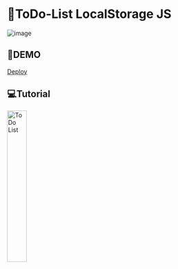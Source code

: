# 📝ToDo-List LocalStorage JS
![image](https://drive.google.com/uc?export=view&id=1016vjGVNRMASlyhYW-H8VkMZOiDvzI7J)

## 🚀DEMO
 [Deploy](https://todo-list-localstorage.vercel.app/)

## 💻Tutorial
<a href='https://youtu.be/xVwp_6ubgz0' target='_blank'>
    <img width='30%' src='https://img.youtube.com/vi/xVwp_6ubgz0/mqdefault.jpg' alt='To Do List' />
</a>